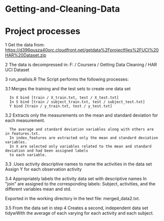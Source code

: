 Getting-and-Cleaning-Data
=========================

Project processes 
=================


1 Get the data from: https://d396qusza40orc.cloudfront.net/getdata%2Fprojectfiles%2FUCI%20HAR%20Dataset.zip

2 The data is decompressed in: 
F: / Coursera / Getting Data Cleaning / HAR UCI Dataset 

3 run_analisis.R The Script performs the following processes: 

  3.1 Merges the training and the test sets to create one data set 

      In X bind [train / X_train.txt, test / X_test.txt] 
      In S bind [train / subject_train.txt, test / subject_test.txt] 
      Y bind [train / y_train.txt, test / y_test.txt] 

  3.2 Extracts only the measurements on the mean and standard deviation for each measurement.
  
      The average and standard deviation variables along with others are in features.txt.
      In index_features are extracted only the mean and standard deviation variables. 
      In X are selected only variables related to the mean and standard deviation and had been assigned labels
      to each variable. 

  3.3 .Uses activity descriptive names to name the activities in the data set 
  Assign Y for each observation activity 

  3.4 Appropriately labels the activity data set with descriptive names 
  In "join" are assigned to the corresponding labels: Subject, activities, and the different variables mean and std.
  
  Exported in the working directory in the text file: merged_data2.txt. 

3.5 From the data set in step 4 Creates a second, independent data set tidywWith the average of each varying for each activity and each subject.
